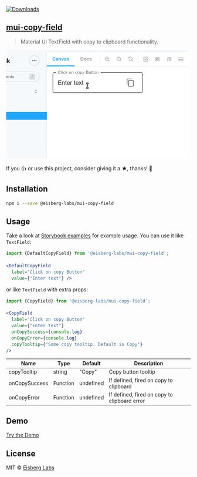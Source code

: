 [![Downloads](http://img.shields.io/npm/dm/@eisberg-labs/mui-copy-field.svg)](https://npmjs.org/package/@eisberg-labs/mui-copy-field)
## [mui-copy-field](https://github.com/eisberg-labs/mui-copy-field)
> Material UI TextField with copy to clipboard functionality.

![Example](./docs/demo.gif)

If you 👍 or use this project, consider giving it a ★, thanks! 🙌

## Installation

```sh
npm i --save @eisberg-labs/mui-copy-field
```

## Usage
Take a look at [Storybook examples](https://github.com/eisberg-labs/mui-copy-field/blob/main/src/copy-field.stories.tsx) for example usage.
You can use it like `TextField`:
```jsx
import {DefaultCopyField} from '@eisberg-labs/mui-copy-field';

<DefaultCopyField
  label="Click on copy Button"
  value={"Enter text"} />
```

or like `TextField` with extra props:
```jsx
import {CopyField} from '@eisberg-labs/mui-copy-field';

<CopyField
  label="Click on copy Button"
  value={"Enter text"}
  onCopySuccess={console.log}
  onCopyError={console.log}
  copyTooltip={"Some copy tooltip. Default is Copy"}
/>
```

Name | Type | Default | Description
----------|------|-----------|----------
copyTooltip | string | "Copy" | Copy button tooltip
onCopySuccess | Function | undefined | If defined, fired on copy to clipboard
onCopyError | Function | undefined | If defined, fired on copy to clipboard error


## Demo
[Try the Demo](https://www.amarjanica.com/projects/react-components/?path=/docs/react-components-copyfield--docs)

## License
MIT © [Eisberg Labs](http://www.eisberg-labs.com)
